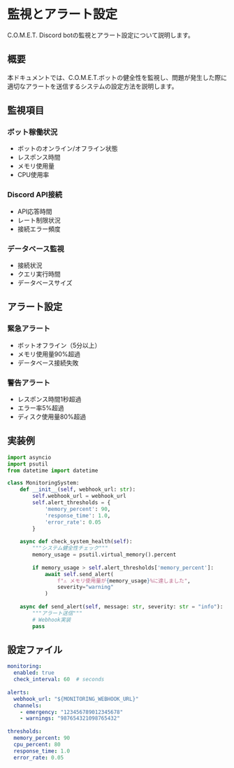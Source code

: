 # 監視とアラート設定

C.O.M.E.T. Discord botの監視とアラート設定について説明します。

## 概要

本ドキュメントでは、C.O.M.E.T.ボットの健全性を監視し、問題が発生した際に適切なアラートを送信するシステムの設定方法を説明します。

## 監視項目

### ボット稼働状況
- ボットのオンライン/オフライン状態
- レスポンス時間
- メモリ使用量
- CPU使用率

### Discord API接続
- API応答時間
- レート制限状況
- 接続エラー頻度

### データベース監視
- 接続状況
- クエリ実行時間
- データベースサイズ

## アラート設定

### 緊急アラート
- ボットオフライン（5分以上）
- メモリ使用量90%超過
- データベース接続失敗

### 警告アラート
- レスポンス時間1秒超過
- エラー率5%超過
- ディスク使用量80%超過

## 実装例

```python
import asyncio
import psutil
from datetime import datetime

class MonitoringSystem:
    def __init__(self, webhook_url: str):
        self.webhook_url = webhook_url
        self.alert_thresholds = {
            'memory_percent': 90,
            'response_time': 1.0,
            'error_rate': 0.05
        }
    
    async def check_system_health(self):
        """システム健全性チェック"""
        memory_usage = psutil.virtual_memory().percent
        
        if memory_usage > self.alert_thresholds['memory_percent']:
            await self.send_alert(
                f"⚠️ メモリ使用量が{memory_usage}%に達しました",
                severity="warning"
            )
    
    async def send_alert(self, message: str, severity: str = "info"):
        """アラート送信"""
        # Webhook実装
        pass
```

## 設定ファイル

```yaml
monitoring:
  enabled: true
  check_interval: 60  # seconds
  
alerts:
  webhook_url: "${MONITORING_WEBHOOK_URL}"
  channels:
    - emergency: "123456789012345678"
    - warnings: "987654321098765432"
  
thresholds:
  memory_percent: 90
  cpu_percent: 80
  response_time: 1.0
  error_rate: 0.05
```
